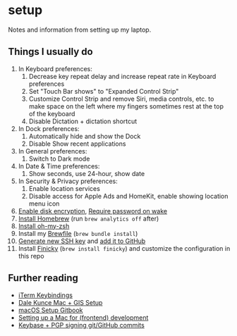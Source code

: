 # setup
Notes and information from setting up my laptop.

## Things I usually do

1. In Keyboard preferences:
    1. Decrease key repeat delay and increase repeat rate in Keyboard preferences
    1. Set "Touch Bar shows" to "Expanded Control Strip"
    1. Customize Control Strip and remove Siri, media controls, etc. to make space on the left where my fingers sometimes rest at the top of the keyboard
    1. Disable Dictation + dictation shortcut
1. In Dock preferences:
    1. Automatically hide and show the Dock
    1. Disable Show recent applications
1. In General preferences:
    1. Switch to Dark mode
1. In Date & Time preferences:
    1. Show seconds, use 24-hour, show date
1. In Security & Privacy preferences:
    1. Enable location services
    1. Disable access for Apple Ads and HomeKit, enable showing location menu icon
1. [Enable disk encryption](https://support.apple.com/en-us/HT204837), [Require password on wake](https://support.apple.com/kb/PH25376?locale=en_US)
1. [Install Homebrew](https://brew.sh/) (run `brew analytics off` after)
1. [Install oh-my-zsh](http://ohmyz.sh/)
1. Install my [Brewfile](https://github.com/iandees/setup/blob/master/Brewfile) (`brew bundle install`)
1. [Generate new SSH key](https://help.github.com/articles/generating-a-new-ssh-key-and-adding-it-to-the-ssh-agent/) and [add it to GitHub](https://help.github.com/articles/adding-a-new-ssh-key-to-your-github-account/)
1. Install [Finicky](https://github.com/johnste/finicky) (`brew install finicky`) and customize the configuration in this repo

## Further reading

- [iTerm Keybindings](https://coderwall.com/p/dapstw/keybindings-for-macosx-users-on-iterm2)
- [Dale Kunce Mac + GIS Setup](https://gist.github.com/dalekunce/0e6f7bfe8445ff3cc3dc)
- [macOS Setup Gitbook](http://sourabhbajaj.com/mac-setup/)
- [Setting up a Mac for (frontend) development](https://www.taniarascia.com/setting-up-a-brand-new-mac-for-development/)
- [Keybase + PGP signing git/GitHub commits](https://github.com/pstadler/keybase-gpg-github)
